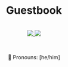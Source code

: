 
<!--
<p align="center">
- 🔭 I’m currently working on ...
- 🌱 I’m currently learning ...
- 🌱 Trying to learn Python.
- 👯 I’m looking to collaborate on ...
- 🤔 I’m looking for help with ...
- 💬 Ask me about ...
- 📫 How to reach me: ...
- 😄 Pronouns: ...
- ⚡ Fun fact: ...
</p>
-->

<h1 align="center">Guestbook</h1>






<p align="center">

<!--START_SECTION:guestbook-->
<!--END_SECTION:guestbook-->

</p>
<!--
[![MeerBiene's github stats](https://github-readme-stats.vercel.app/api?username=meerbiene&show_icons=true)](https://github.com/anuraghazra/github-readme-stats)
-->

<p align="center">
  <a href="https://github.com/MeerBiene" class="rich-diff-level-one">
<!--
<img src="https://github-readme-stats.vercel.app/api/top-langs/?username=meerbiene&layout=compact&show_icons=true&theme=dark">
-->
<br>
<img src="https://github-readme-streak-stats.herokuapp.com/?user=MeerBiene&theme=dark" />
</a>

<a href="https://github.com/muety/wakapi">

<img src="https://github-readme-stats.vercel.app/api/wakatime?username=meerbiene&api_domain=wakapi.stlf.me&theme=dark&custom_title=Wakapi%20Weekly%20Statistics" />

</a>
</p>




<!--
<p align="center">
  <a href="https://badges.pufler.dev">
    <img src="https://badges.pufler.dev/visits/MeerBiene/MeerBiene?style=flat-square&logo=github">
  </a>
  <a href="https://badges.pufler.dev">
    <img src="https://badges.pufler.dev/repos/MeerBiene?style=flat-square&logo=github">
  </a>
  <a href="https://badges.pufler.dev">
    <img src="https://badges.pufler.dev/commits/monthly/MeerBiene?style=flat-square&logo=github">
  </a>
  
  
  
  </p>
-->

<br>

<p align="center"> 
  🌱 Pronouns: [he/him]
</p>


<!--
**MeerBiene/MeerBiene** is a ✨ _special_ ✨ repository because its `README.md` (this file) appears on your GitHub profile.

Here are some ideas to get you started:

- 🔭 I’m currently working on ...
- 🌱 I’m currently learning ...
- 🌱 Trying to learn Python.
- 👯 I’m looking to collaborate on ...
- 🤔 I’m looking for help with ...
- 💬 Ask me about ...
- 📫 How to reach me: ...
- 😄 Pronouns: ...
- ⚡ Fun fact: ...
-->
